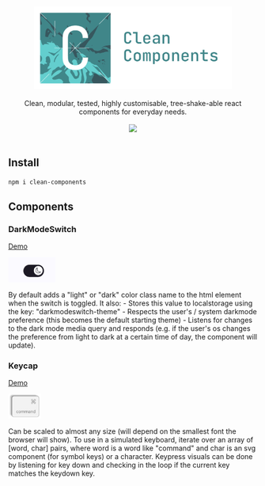 <div align="center">
<a href="https://bn-l.github.io/clean-components"><img src="./media/logo-with-text.svg" alt="header logo: Clean Components" width="400px"></a>
</div>

<br />

<div align="center">
    Clean, modular, tested, highly customisable, tree-shake-able react components for everyday needs.
</div>
<br />
<div align="center">
    <a href="https://www.npmjs.com/package/clean-components" target="_blank"><img src="https://img.shields.io/npm/v/clean-components?style=flat&logo=npm&color=%2366FF47" /></a>
</div>

<br />

## Install

```bash
npm i clean-components
```

## Components

### DarkModeSwitch

<a href="https://bn-l.github.io/clean-components/?path=/docs/theming-darkmodeswitch--docs" target="_blank">Demo</a> 

<a href="https://bn-l.github.io/clean-components/?path=/docs/theming-darkmodeswitch--docs" target="_blank"><img src="./media/DarkModeSwitch.png" alt="DarkModeSwitch component screenshot" height="50px"></a>

<p>By default adds a "light" or "dark" color class name to the html element when the switch is 
toggled. It also:
 - Stores this value to localstorage using the key: "darkmodeswitch-theme"
 - Respects the user's / system darkmode preference (this becomes the default starting theme)
 - Listens for changes to the dark mode media query and responds (e.g. if the user's os changes
    the preference from light to dark at a certain time of day, the component will update).
</p>

### Keycap

<a href="https://bn-l.github.io/clean-components/?path=/docs/misc-keycap--docs" target="_blank">Demo</a> 

<a href="https://bn-l.github.io/clean-components/?path=/docs/misc-keycap--docs" target="_blank"><img src="./media/Keycap.png" alt="Keycap component screenshot" height="50px"></a>

<p>Can be scaled to almost any size (will depend on the smallest font the browser will show).
To use in a simulated keyboard, iterate over an array of [word, char] pairs, where word is
a word like "command" and char is an svg component (for symbol keys) or a character. 
Keypress visuals can be done by listening for key down and checking in the loop if the current
key matches the keydown key.</p>